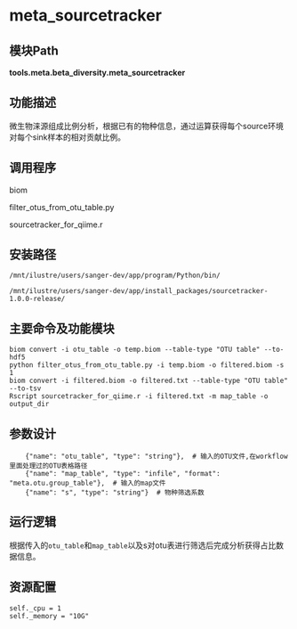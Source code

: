 meta_sourcetracker
==========================

模块Path
-----------

**tools.meta.beta_diversity.meta_sourcetracker**

功能描述
-----------------------------------

微生物涞源组成比例分析，根据已有的物种信息，通过运算获得每个source环境对每个sink样本的相对贡献比例。

调用程序
-----------------------------------

biom 

filter_otus_from_otu_table.py

sourcetracker_for_qiime.r

安装路径
-----------------------------------

`/mnt/ilustre/users/sanger-dev/app/program/Python/bin/`

`/mnt/ilustre/users/sanger-dev/app/install_packages/sourcetracker-1.0.0-release/`



主要命令及功能模块
-----------------------------------

```
biom convert -i otu_table -o temp.biom --table-type "OTU table" --to-hdf5
python filter_otus_from_otu_table.py -i temp.biom -o filtered.biom -s 1
biom convert -i filtered.biom -o filtered.txt --table-type "OTU table" --to-tsv
Rscript sourcetracker_for_qiime.r -i filtered.txt -m map_table -o output_dir
```

参数设计
-----------------------------------

```
    {"name": "otu_table", "type": "string"},  # 输入的OTU文件,在workflow里面处理过的OTU表格路径
    {"name": "map_table", "type": "infile", "format": "meta.otu.group_table"},  # 输入的map文件
    {"name": "s", "type": "string"}  # 物种筛选系数
```

运行逻辑
-----------------------------------

根据传入的`otu_table`和`map_table`以及s对otu表进行筛选后完成分析获得占比数据信息。

资源配置
-----------------------------------

```
self._cpu = 1
self._memory = "10G"
```